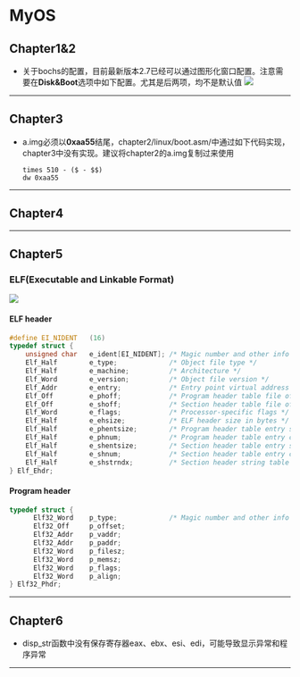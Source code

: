 # MyOS

## Chapter1&2
- 关于bochs的配置，目前最新版本2.7已经可以通过图形化窗口配置。注意需要在**Disk&Boot**选项中如下配置。尤其是后两项，均不是默认值
![](https://s1.328888.xyz/2022/08/20/BxYLU.png)

---  

## Chapter3  
- a.img必须以**0xaa55**结尾，chapter2/linux/boot.asm/中通过如下代码实现，chapter3中没有实现。建议将chapter2的a.img复制过来使用
    ```
    times 510 - ($ - $$)
    dw 0xaa55
    ```
---  

## Chapter4
---  

## Chapter5
### ELF(Executable and Linkable Format)
![](https://s1.328888.xyz/2022/08/31/aI7en.png)
#### ELF header
```C
#define EI_NIDENT   (16)
typedef struct {
    unsigned char	e_ident[EI_NIDENT];	/* Magic number and other info */
    Elf_Half		e_type;			    /* Object file type */
    Elf_Half		e_machine;		    /* Architecture */
    Elf_Word	    e_version;		    /* Object file version */
    Elf_Addr		e_entry;		    /* Entry point virtual address */
    Elf_Off		    e_phoff;		    /* Program header table file offset */
    Elf_Off		    e_shoff;		    /* Section header table file offset */
    Elf_Word	    e_flags;		    /* Processor-specific flags */
    Elf_Half		e_ehsize;		    /* ELF header size in bytes */
    Elf_Half		e_phentsize;	    /* Program header table entry size */
    Elf_Half		e_phnum;		    /* Program header table entry count */
    Elf_Half		e_shentsize;	    /* Section header table entry size */
    Elf_Half		e_shnum;		    /* Section header table entry count */
    Elf_Half		e_shstrndx;		    /* Section header string table index */
} Elf_Ehdr;
```

#### Program header
```C
typedef struct {
	  Elf32_Word	p_type;             /* Magic number and other info */
	  Elf32_Off	    p_offset;
	  Elf32_Addr	p_vaddr;
	  Elf32_Addr	p_paddr;
	  Elf32_Word	p_filesz;
	  Elf32_Word	p_memsz;
	  Elf32_Word	p_flags;
	  Elf32_Word	p_align;
} Elf32_Phdr;
```

---  

## Chapter6
- disp_str函数中没有保存寄存器eax、ebx、esi、edi，可能导致显示异常和程序异常
---